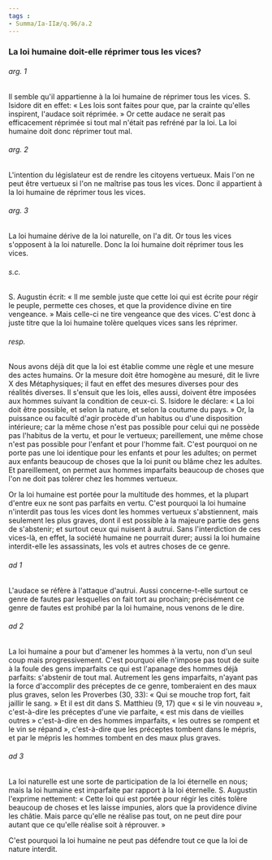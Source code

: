 ```yaml
---
tags : 
- Summa/Ia-IIæ/q.96/a.2
---
```


### La loi humaine doit-elle réprimer tous les vices?

###### arg. 1
Il semble qu'il appartienne à la loi humaine de réprimer tous les vices. S. Isidore dit en effet: « Les lois sont faites pour que, par la crainte qu'elles inspirent, l'audace soit réprimée. » Or cette audace ne serait pas efficacement réprimée si tout mal n'était pas refréné par la loi. La loi humaine doit donc réprimer tout mal. 

###### arg. 2
L'intention du législateur est de rendre les citoyens vertueux. Mais l'on ne peut être vertueux si l'on ne maîtrise pas tous les vices. Donc il appartient à la loi humaine de réprimer tous les vices. 

###### arg. 3
La loi humaine dérive de la loi naturelle, on l'a dit. Or tous les vices s'opposent à la loi naturelle. Donc la loi humaine doit réprimer tous les vices. 

###### s.c.
S. Augustin écrit: « Il me semble juste que cette loi qui est écrite pour régir le peuple, permette ces choses, et que la providence divine en tire vengeance. » Mais celle-ci ne tire vengeance que des vices. C'est donc à juste titre que la loi humaine tolère quelques vices sans les réprimer. 

###### resp.
Nous avons déjà dit que la loi est établie comme une règle et une mesure des actes humains. Or la mesure doit être homogène au mesuré, dit le livre X des Métaphysiques; il faut en effet des mesures diverses pour des réalités diverses. Il s'ensuit que les lois, elles aussi, doivent être imposées aux hommes suivant la condition de ceux-ci. S. Isidore le déclare: « La loi doit être possible, et selon la nature, et selon la coutume du pays. » Or, la puissance ou faculté d'agir procède d'un habitus ou d'une disposition intérieure; car la même chose n'est pas possible pour celui qui ne possède pas l'habitus de la vertu, et pour le vertueux; pareillement, une même chose n'est pas possible pour l'enfant et pour l'homme fait. C'est pourquoi on ne porte pas une loi identique pour les enfants et pour les adultes; on permet aux enfants beaucoup de choses que la loi punit ou blâme chez les adultes. Et pareillement, on permet aux hommes imparfaits beaucoup de choses que l'on ne doit pas tolérer chez les hommes vertueux. 

Or la loi humaine est portée pour la multitude des hommes, et la plupart d'entre eux ne sont pas parfaits en vertu. C'est pourquoi la loi humaine n'interdit pas tous les vices dont les hommes vertueux s'abstiennent, mais seulement les plus graves, dont il est possible à la majeure partie des gens de s'abstenir; et surtout ceux qui nuisent à autrui. Sans l'interdiction de ces vices-là, en effet, la société humaine ne pourrait durer; aussi la loi humaine interdit-elle les assassinats, les vols et autres choses de ce genre. 

###### ad 1
L'audace se réfère à l'attaque d'autrui. Aussi concerne-t-elle surtout ce genre de fautes par lesquelles on fait tort au prochain; précisément ce genre de fautes est prohibé par la loi humaine, nous venons de le dire. 

###### ad 2
La loi humaine a pour but d'amener les hommes à la vertu, non d'un seul coup mais progressivement. C'est pourquoi elle n'impose pas tout de suite à la foule des gens imparfaits ce qui est l'apanage des hommes déjà parfaits: s'abstenir de tout mal. Autrement les gens imparfaits, n'ayant pas la force d'accomplir des préceptes de ce genre, tomberaient en des maux plus graves, selon les Proverbes (30, 33): « Qui se mouche trop fort, fait jaillir le sang. » Et il est dit dans S. Matthieu (9, 17) que « si le vin nouveau », c'est-à-dire les préceptes d'une vie parfaite, « est mis dans de vieilles outres » c'est-à-dire en des hommes imparfaits, « les outres se rompent et le vin se répand », c'est-à-dire que les préceptes tombent dans le mépris, et par le mépris les hommes tombent en des maux plus graves. 

###### ad 3
La loi naturelle est une sorte de participation de la loi éternelle en nous; mais la loi humaine est imparfaite par rapport à la loi éternelle. S. Augustin l'exprime nettement: « Cette loi qui est portée pour régir les cités tolère beaucoup de choses et les laisse impunies, alors que la providence divine les châtie. Mais parce qu'elle ne réalise pas tout, on ne peut dire pour autant que ce qu'elle réalise soit à réprouver. » 

C'est pourquoi la loi humaine ne peut pas défendre tout ce que la loi de nature interdit. 

